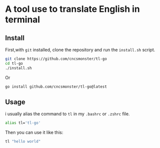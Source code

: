 # A tool use to translate English in terminal

## Install

First,with `git` installed, clone the repository and run the `install.sh` script.

```sh
git clone https://github.com/cncsmonster/tl-go
cd tl-go
./install.sh
```

Or 

```sh
go install github.com/cncsmonster/tl-go@latest
```

## Usage

i usually alias the command to `tl` in my `.bashrc` or `.zshrc` file.

```sh
alias tl='tl-go'
```

Then you can use it like this:

```sh
tl "hello world"
```